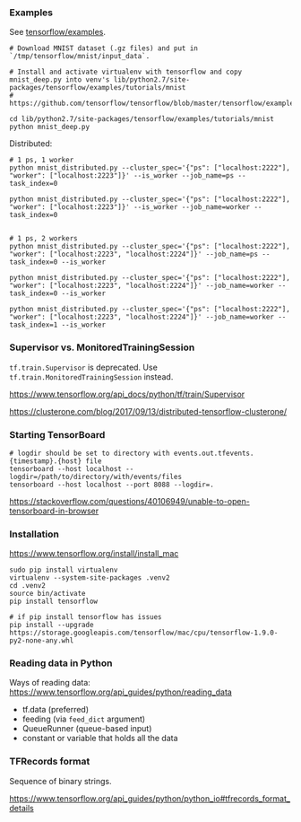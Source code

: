 ### Examples

See [tensorflow/examples](https://github.com/tensorflow/tensorflow/tree/master/tensorflow/examples).

```
# Download MNIST dataset (.gz files) and put in `/tmp/tensorflow/mnist/input_data`.

# Install and activate virtualenv with tensorflow and copy mnist_deep.py into venv's lib/python2.7/site-packages/tensorflow/examples/tutorials/mnist
# https://github.com/tensorflow/tensorflow/blob/master/tensorflow/examples/tutorials/mnist/mnist_deep.py

cd lib/python2.7/site-packages/tensorflow/examples/tutorials/mnist
python mnist_deep.py
```

Distributed:

```
# 1 ps, 1 worker
python mnist_distributed.py --cluster_spec='{"ps": ["localhost:2222"], "worker": ["localhost:2223"]}' --is_worker --job_name=ps --task_index=0

python mnist_distributed.py --cluster_spec='{"ps": ["localhost:2222"], "worker": ["localhost:2223"]}' --is_worker --job_name=worker --task_index=0


# 1 ps, 2 workers
python mnist_distributed.py --cluster_spec='{"ps": ["localhost:2222"], "worker": ["localhost:2223", "localhost:2224"]}' --job_name=ps --task_index=0 --is_worker

python mnist_distributed.py --cluster_spec='{"ps": ["localhost:2222"], "worker": ["localhost:2223", "localhost:2224"]}' --job_name=worker --task_index=0 --is_worker

python mnist_distributed.py --cluster_spec='{"ps": ["localhost:2222"], "worker": ["localhost:2223", "localhost:2224"]}' --job_name=worker --task_index=1 --is_worker
```


### Supervisor vs. MonitoredTrainingSession

`tf.train.Supervisor` is deprecated. Use `tf.train.MonitoredTrainingSession` instead.

https://www.tensorflow.org/api_docs/python/tf/train/Supervisor

https://clusterone.com/blog/2017/09/13/distributed-tensorflow-clusterone/


### Starting TensorBoard

```
# logdir should be set to directory with events.out.tfevents.{timestamp}.{host} file
tensorboard --host localhost --logdir=/path/to/directory/with/events/files
tensorboard --host localhost --port 8088 --logdir=.
```

https://stackoverflow.com/questions/40106949/unable-to-open-tensorboard-in-browser


### Installation

https://www.tensorflow.org/install/install_mac

```
sudo pip install virtualenv
virtualenv --system-site-packages .venv2
cd .venv2
source bin/activate
pip install tensorflow

# if pip install tensorflow has issues
pip install --upgrade https://storage.googleapis.com/tensorflow/mac/cpu/tensorflow-1.9.0-py2-none-any.whl
```


### Reading data in Python

Ways of reading data: https://www.tensorflow.org/api_guides/python/reading_data

* tf.data (preferred)
* feeding (via `feed_dict` argument)
* QueueRunner (queue-based input)
* constant or variable that holds all the data


### TFRecords format

Sequence of binary strings.

https://www.tensorflow.org/api_guides/python/python_io#tfrecords_format_details